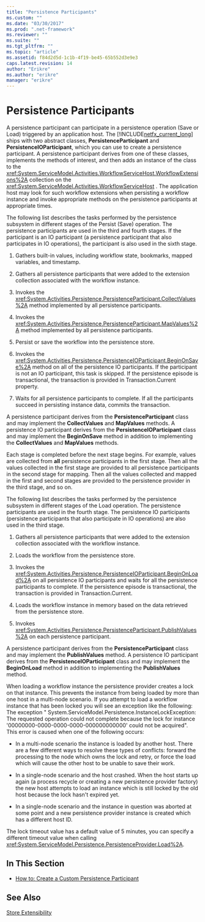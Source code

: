 ```yaml
---
title: "Persistence Participants"
ms.custom: ""
ms.date: "03/30/2017"
ms.prod: ".net-framework"
ms.reviewer: ""
ms.suite: ""
ms.tgt_pltfrm: ""
ms.topic: "article"
ms.assetid: f84d2d5d-1c1b-4f19-be45-65b552d3e9e3
caps.latest.revision: 14
author: "Erikre"
ms.author: "erikre"
manager: "erikre"
---
```

# Persistence Participants
A persistence participant can participate in a persistence operation (Save or Load) triggered by an application host. The [!INCLUDE[netfx_current_long](../../../includes/netfx-current-long-md.md)] ships with two abstract classes, **PersistenceParticipant** and **PersistenceIOParticipant**, which you can use to create a persistence participant. A persistence participant derives from one of these classes, implements the methods of interest, and then adds an instance of the class to the <xref:System.ServiceModel.Activities.WorkflowServiceHost.WorkflowExtensions%2A> collection on the <xref:System.ServiceModel.Activities.WorkflowServiceHost> . The application host may look for such workflow extensions when persisting a workflow instance and invoke appropriate methods on the persistence participants at appropriate times.  
  
 The following list describes the tasks performed by the persistence subsystem in different stages of the Persist (Save) operation. The persistence participants are used in the third and fourth stages. If the participant is an IO participant (a persistence participant that also participates in IO operations), the participant is also used in the sixth stage.  
  
1.  Gathers built-in values, including workflow state, bookmarks, mapped variables, and timestamp.  
  
2.  Gathers all persistence participants that were added to the extension collection associated with the workflow instance.  
  
3.  Invokes the <xref:System.Activities.Persistence.PersistenceParticipant.CollectValues%2A> method implemented by all persistence participants.  
  
4.  Invokes the <xref:System.Activities.Persistence.PersistenceParticipant.MapValues%2A> method implemented by all persistence participants.  
  
5.  Persist or save the workflow into the persistence store.  
  
6.  Invokes the <xref:System.Activities.Persistence.PersistenceIOParticipant.BeginOnSave%2A> method on all of the persistence IO participants. If the participant is not an IO participant, this task is skipped. If the persistence episode is transactional, the transaction is provided in Transaction.Current property.  
  
7.  Waits for all persistence participants to complete. If all the participants succeed in persisting instance data, commits the transaction.  
  
 A persistence participant derives from the **PersistenceParticipant** class and may implement the **CollectValues** and **MapValues** methods. A persistence IO participant derives from the **PersistenceIOParticipant** class and may implement the **BeginOnSave** method in addition to implementing the **CollectValues** and **MapValues** methods.  
  
 Each stage is completed before the next stage begins. For example, values are collected from **all** persistence participants in the first stage. Then all the values collected in the first stage are provided to all persistence participants in the second stage for mapping. Then all the values collected and mapped in the first and second stages are provided to the persistence provider in the third stage, and so on.  
  
 The following list describes the tasks performed by the persistence subsystem in different stages of the Load operation. The persistence participants are used in the fourth stage. The persistence IO participants (persistence participants that also participate in IO operations) are also used in the third stage.  
  
1.  Gathers all persistence participants that were added to the extension collection associated with the workflow instance.  
  
2.  Loads the workflow from the persistence store.  
  
3.  Invokes the <xref:System.Activities.Persistence.PersistenceIOParticipant.BeginOnLoad%2A> on all persistence IO participants and waits for all the persistence participants to complete. If the persistence episode is transactional, the transaction is provided in Transaction.Current.  
  
4.  Loads the workflow instance in memory based on the data retrieved from the persistence store.  
  
5.  Invokes <xref:System.Activities.Persistence.PersistenceParticipant.PublishValues%2A> on each persistence participant.  
  
 A persistence participant derives from the **PersistenceParticipant** class and may implement the **PublishValues** method. A persistence IO participant derives from the **PersistenceIOParticipant** class and may implement the **BeginOnLoad** method in addition to implementing the **PublishValues** method.  
  
 When loading a workflow instance the persistence provider creates a lock on that instance. This prevents the instance from being loaded by more than one host in a multi-node scenario. If you attempt to load a workflow instance that has been locked you will see an exception like the following: The exception " System.ServiceModel.Persistence.InstanceLockException: The requested operation could not complete because the lock for instance '00000000-0000-0000-0000-000000000000' could not be acquired". This error is caused when one of the following occurs:  
  
-   In a multi-node scenario the instance is loaded by another host.  There are a few different ways to resolve these types of conflicts: forward the processing to the node which owns the lock and retry, or force the load which will cause the other host to be unable to save their work.  
  
-   In a single-node scenario and the host crashed.  When the host starts up again (a process recycle or creating a new persistence provider factory) the new host attempts to load an instance which is still locked by the old host because the lock hasn't expired yet.  
  
-   In a single-node scenario and the instance in question was aborted at some point and a new persistence provider instance is created which has a different host ID.  
  
 The lock timeout value has a default value of 5 minutes, you can specify a different timeout value when calling <xref:System.ServiceModel.Persistence.PersistenceProvider.Load%2A>.  
  
## In This Section  
  
-   [How to: Create a Custom Persistence Participant](../../../docs/framework/windows-workflow-foundation/how-to-create-a-custom-persistence-participant.md)  
  
## See Also  
 [Store Extensibility](../../../docs/framework/windows-workflow-foundation/store-extensibility.md)
